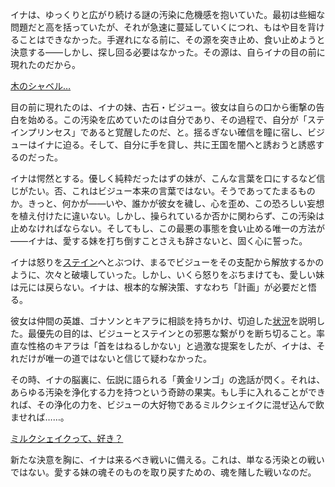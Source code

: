 <!-- title: 姉妹 -->
<!-- relationship: Family -->

イナは、ゆっくりと広がり続ける謎の汚染に危機感を抱いていた。最初は些細な問題だと高を括っていたが、それが急速に蔓延していくにつれ、もはや目を背けることはできなかった。手遅れになる前に、その源を突き止め、食い止めようと決意する――しかし、探し回る必要はなかった。その源は、自らイナの目の前に現れたのだから。

[木のシャベル…](#embed:https://www.youtube.com/live/3zaM1QIff9U?feature=shared&t=4688)

目の前に現れたのは、イナの妹、古石・ビジュー。彼女は自らの口から衝撃の告白を始める。この汚染を広めていたのは自分であり、その過程で、自分が「ステインプリンセス」であると覚醒したのだ、と。揺るぎない確信を瞳に宿し、ビジューはイナに迫る。そして、自分に手を貸し、共に王国を闇へと誘おうと誘惑するのだった。

イナは愕然とする。優しく純粋だったはずの妹が、こんな言葉を口にするなど信じがたい。否、これはビジュー本来の言葉ではない。そうであってたまるものか。きっと、何かが――いや、誰かが彼女を穢し、心を歪め、この恐ろしい妄想を植え付けたに違いない。しかし、操られているか否かに関わらず、この汚染は止めなければならない。そしてもし、この最悪の事態を食い止める唯一の方法が――イナは、愛する妹を打ち倒すことさえも辞さないと、固く心に誓った。

イナは怒りを[ステイン](https://www.youtube.com/live/3zaM1QIff9U?feature=shared&t=5066)へとぶつけ、まるでビジューをその支配から解放するかのように、次々と破壊していった。しかし、いくら怒りをぶちまけても、愛しい妹は元には戻らない。イナは、根本的な解決策、すなわち「計画」が必要だと悟る。

彼女は仲間の英雄、ゴナソンとキアラに相談を持ちかけ、切迫した[状況](https://www.youtube.com/live/3zaM1QIff9U?feature=shared&t=7676)を説明した。最優先の目的は、ビジューとステインとの邪悪な繋がりを断ち切ること。率直な性格のキアラは「首をはねるしかない」と過激な提案をしたが、イナは、それだけが唯一の道ではないと信じて疑わなかった。

その時、イナの脳裏に、伝説に語られる「黄金リンゴ」の逸話が閃く。それは、あらゆる汚染を浄化する力を持つという奇跡の果実。もし手に入れることができれば、その浄化の力を、ビジューの大好物であるミルクシェイクに混ぜ込んで飲ませれば……。

[ミルクシェイクって、好き？](#embed:https://www.youtube.com/live/3zaM1QIff9U?feature=shared&t=8028)

新たな決意を胸に、イナは来るべき戦いに備える。これは、単なる汚染との戦いではない。愛する妹の魂そのものを取り戻すための、魂を賭した戦いなのだ。
